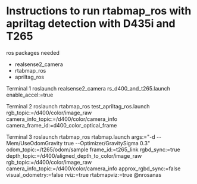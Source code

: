 # Instructions to run rtabmap_ros with apriltag detection with D435i and T265
ros packages needed
- realsense2_camera
- rtabmap_ros
- apriltag_ros


Terminal 1
roslaunch realsense2_camera rs_d400_and_t265.launch enable_accel:=true

Terminal 2
roslaunch rtabmap_ros test_apriltag_ros.launch rgb_topic:=/d400/color/image_raw camera_info_topic:=/d400/color/camera_info camera_frame_id:=d400_color_optical_frame

Terminal 3
roslaunch rtabmap_ros rtabmap.launch    args:="-d --Mem/UseOdomGravity true --Optimizer/GravitySigma 0.3"    odom_topic:=/t265/odom/sample    frame_id:=t265_link    rgbd_sync:=true    depth_topic:=/d400/aligned_depth_to_color/image_raw    rgb_topic:=/d400/color/image_raw    camera_info_topic:=/d400/color/camera_info    approx_rgbd_sync:=false    visual_odometry:=false rviz:=true rtabmapviz:=true
@nrosanas
